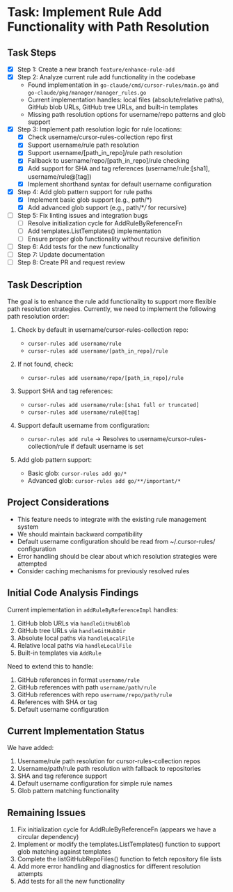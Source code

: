 # Task: Implement Rule Add Functionality with Path Resolution

## Task Steps

- [x] Step 1: Create a new branch `feature/enhance-rule-add`
- [x] Step 2: Analyze current rule add functionality in the codebase
  - Found implementation in `go-claude/cmd/cursor-rules/main.go` and `go-claude/pkg/manager/manager_rules.go`
  - Current implementation handles: local files (absolute/relative paths), GitHub blob URLs, GitHub tree URLs, and built-in templates
  - Missing path resolution options for username/repo patterns and glob support
- [x] Step 3: Implement path resolution logic for rule locations:
  - [x] Check username/cursor-rules-collection repo first
  - [x] Support username/rule path resolution
  - [x] Support username/[path_in_repo]/rule path resolution
  - [x] Fallback to username/repo/[path_in_repo]/rule checking
  - [x] Add support for SHA and tag references (username/rule:[sha1], username/rule@[tag])
  - [x] Implement shorthand syntax for default username configuration
- [x] Step 4: Add glob pattern support for rule paths
  - [x] Implement basic glob support (e.g., path/\*)
  - [x] Add advanced glob support (e.g., path/\*_/_ for recursive)
- [ ] Step 5: Fix linting issues and integration bugs
  - [ ] Resolve initialization cycle for AddRuleByReferenceFn
  - [ ] Add templates.ListTemplates() implementation
  - [ ] Ensure proper glob functionality without recursive definition
- [ ] Step 6: Add tests for the new functionality
- [ ] Step 7: Update documentation
- [ ] Step 8: Create PR and request review

## Task Description

The goal is to enhance the rule add functionality to support more flexible path resolution strategies. Currently, we need to implement the following path resolution order:

1. Check by default in username/cursor-rules-collection repo:

   - `cursor-rules add username/rule`
   - `cursor-rules add username/[path_in_repo]/rule`

2. If not found, check:

   - `cursor-rules add username/repo/[path_in_repo]/rule`

3. Support SHA and tag references:

   - `cursor-rules add username/rule:[sha1 full or truncated]`
   - `cursor-rules add username/rule@[tag]`

4. Support default username from configuration:

   - `cursor-rules add rule` → Resolves to username/cursor-rules-collection/rule if default username is set

5. Add glob pattern support:
   - Basic glob: `cursor-rules add go/*`
   - Advanced glob: `cursor-rules add go/**/important/*`

## Project Considerations

- This feature needs to integrate with the existing rule management system
- We should maintain backward compatibility
- Default username configuration should be read from ~/.cursor-rules/ configuration
- Error handling should be clear about which resolution strategies were attempted
- Consider caching mechanisms for previously resolved rules

## Initial Code Analysis Findings

Current implementation in `addRuleByReferenceImpl` handles:

1. GitHub blob URLs via `handleGitHubBlob`
2. GitHub tree URLs via `handleGitHubDir`
3. Absolute local paths via `handleLocalFile`
4. Relative local paths via `handleLocalFile`
5. Built-in templates via `AddRule`

Need to extend this to handle:

1. GitHub references in format `username/rule`
2. GitHub references with path `username/path/rule`
3. GitHub references with repo `username/repo/path/rule`
4. References with SHA or tag
5. Default username configuration

## Current Implementation Status

We have added:

1. Username/rule path resolution for cursor-rules-collection repos
2. Username/path/rule path resolution with fallback to repositories
3. SHA and tag reference support
4. Default username configuration for simple rule names
5. Glob pattern matching functionality

## Remaining Issues

1. Fix initialization cycle for AddRuleByReferenceFn (appears we have a circular dependency)
2. Implement or modify the templates.ListTemplates() function to support glob matching against templates
3. Complete the listGitHubRepoFiles() function to fetch repository file lists
4. Add more error handling and diagnostics for different resolution attempts
5. Add tests for all the new functionality

